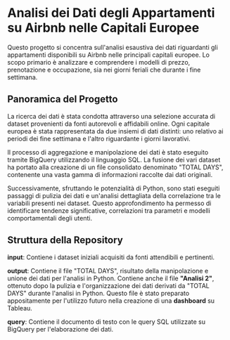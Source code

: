 # Analisi dei Dati degli Appartamenti su Airbnb nelle Capitali Europee
Questo progetto si concentra sull'analisi esaustiva dei dati riguardanti gli appartamenti disponibili su Airbnb nelle principali capitali europee. Lo scopo primario è analizzare e comprendere i modelli di prezzo, prenotazione e occupazione, sia nei giorni feriali che durante i fine settimana.

## Panoramica del Progetto
La ricerca dei dati è stata condotta attraverso una selezione accurata di dataset provenienti da fonti autorevoli e affidabili online. Ogni capitale europea è stata rappresentata da due insiemi di dati distinti: uno relativo ai periodi dei fine settimana e l'altro riguardante i giorni lavorativi.

Il processo di aggregazione e manipolazione dei dati è stato eseguito tramite BigQuery utilizzando il linguaggio SQL. La fusione dei vari dataset ha portato alla creazione di un file consolidato denominato "TOTAL DAYS", contenente una vasta gamma di informazioni raccolte dai dati originali.

Successivamente, sfruttando le potenzialità di Python, sono stati eseguiti passaggi di pulizia dei dati e un'analisi dettagliata della correlazione tra le variabili presenti nei dataset. Questo approfondimento ha permesso di identificare tendenze significative, correlazioni tra parametri e modelli comportamentali degli utenti.

## Struttura della Repository
**input**: Contiene i dataset iniziali acquisiti da fonti attendibili e pertinenti.

**output**: Contiene il file "TOTAL DAYS", risultato della manipolazione e unione dei dati per l'analisi in Python. Contiene anche il file **"Analisi 2"**, ottenuto dopo la pulizia e l'organizzazione dei dati derivati da "TOTAL DAYS" durante l'analisi in Python. Questo file è stato preparato appositamente per l'utilizzo futuro nella creazione di una **dashboard** su Tableau.

**query**: Contiene il documento di testo con le query SQL utilizzate su BigQuery per l'elaborazione dei dati.
